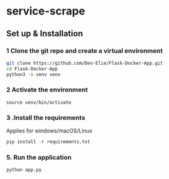 # service-scrape

## Set up & Installation

### 1 Clone the git repo and create a virtual environment

```bash
git clone https://github.com/Dev-Elie/Flask-Docker-App.git
cd Flask-Docker-App
python3 -m venv venv

```

### 2 Activate the environment

`source venv/bin/activate`

### 3 .Install the requirements

Applies for windows/macOS/Linux

```python
pip install -r requirements.txt
```

### 5. Run the application

`python app.py`
